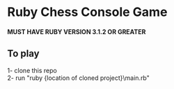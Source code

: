 # Ruby Chess Console Game

#### MUST HAVE RUBY VERSION 3.1.2 OR GREATER <br />
## To play
1- clone this repo <br />
2- run "ruby {location of cloned project}\main.rb"


